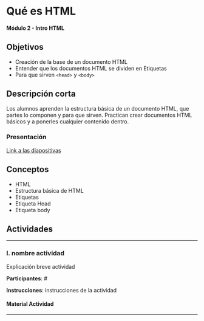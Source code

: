 # Qué es HTML

**Módulo 2 - Intro HTML**

## Objetivos

- Creación de la base de un documento HTML
- Entender que los documentos HTML se dividen en Etiquetas
- Para que sirven `<head>` y `<body>`

## Descripción corta

Los alumnos aprenden la estructura básica de un documento HTML, que partes lo componen y para que sirven.
Practican crear documentos HTML básicos y a ponerles cualquier contenido dentro.

### Presentación

[Link a las diapositivas](#)

## Conceptos

- HTML
- Estructura básica de HTML
- Etiquetas
- Etiqueta Head
- Etiqueta body

## Actividades

---

### I. nombre actividad

Explicación breve actividad

**Participantes**: #

**Instrucciones**: instrucciones de la actividad

#### Material Actividad

---
